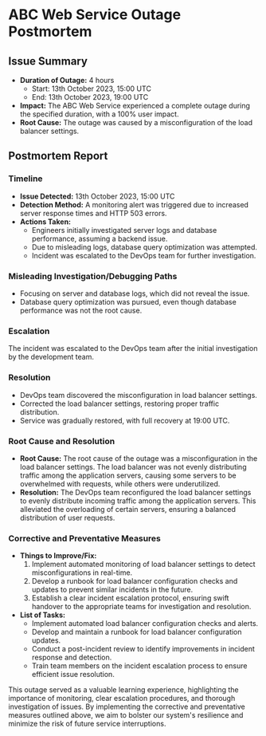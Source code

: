 # ABC Web Service Outage Postmortem

## Issue Summary

- **Duration of Outage:** 4 hours
  - Start: 13th October 2023, 15:00 UTC
  - End: 13th October 2023, 19:00 UTC
- **Impact:** The ABC Web Service experienced a complete outage during the specified duration, with a 100% user impact.
- **Root Cause:** The outage was caused by a misconfiguration of the load balancer settings.

## Postmortem Report

### Timeline

- **Issue Detected:** 13th October 2023, 15:00 UTC
- **Detection Method:** A monitoring alert was triggered due to increased server response times and HTTP 503 errors.
- **Actions Taken:**
  - Engineers initially investigated server logs and database performance, assuming a backend issue.
  - Due to misleading logs, database query optimization was attempted.
  - Incident was escalated to the DevOps team for further investigation.

### Misleading Investigation/Debugging Paths

- Focusing on server and database logs, which did not reveal the issue.
- Database query optimization was pursued, even though database performance was not the root cause.

### Escalation

The incident was escalated to the DevOps team after the initial investigation by the development team.

### Resolution

- DevOps team discovered the misconfiguration in load balancer settings.
- Corrected the load balancer settings, restoring proper traffic distribution.
- Service was gradually restored, with full recovery at 19:00 UTC.

### Root Cause and Resolution

- **Root Cause:** The root cause of the outage was a misconfiguration in the load balancer settings. The load balancer was not evenly distributing traffic among the application servers, causing some servers to be overwhelmed with requests, while others were underutilized.
- **Resolution:** The DevOps team reconfigured the load balancer settings to evenly distribute incoming traffic among the application servers. This alleviated the overloading of certain servers, ensuring a balanced distribution of user requests.

### Corrective and Preventative Measures

- **Things to Improve/Fix:**
  1. Implement automated monitoring of load balancer settings to detect misconfigurations in real-time.
  2. Develop a runbook for load balancer configuration checks and updates to prevent similar incidents in the future.
  3. Establish a clear incident escalation protocol, ensuring swift handover to the appropriate teams for investigation and resolution.
- **List of Tasks:**
  - Implement automated load balancer configuration checks and alerts.
  - Develop and maintain a runbook for load balancer configuration updates.
  - Conduct a post-incident review to identify improvements in incident response and detection.
  - Train team members on the incident escalation process to ensure efficient issue resolution.

This outage served as a valuable learning experience, highlighting the importance of monitoring, clear escalation procedures, and thorough investigation of issues. By implementing the corrective and preventative measures outlined above, we aim to bolster our system's resilience and minimize the risk of future service interruptions.

